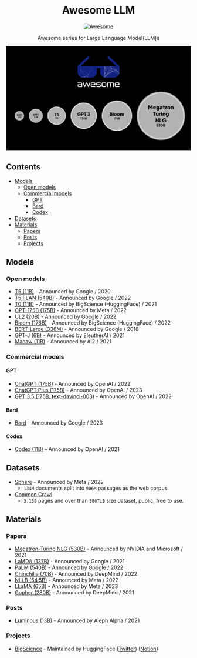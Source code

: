 <h1 align="center">Awesome LLM</h1>
<p align="center"><a href="https://awesome.re"><img src="https://awesome.re/badge.svg" alt="Awesome" /></a></p>
<p align="center">Awesome series for Large Language Model(LLM)s</p>

<p align="center"><img width="880" src="./cover.png" /></p>

## Contents

- [Models](#models)
   - [Open models](#open-models)
   - [Commercial models](#commercial-models)
      - [GPT](#gpt)
      - [Bard](#bard)
      - [Codex](#codex)
- [Datasets](#datasets)
- [Materials](#materials)
   - [Papers](#papers)
   - [Posts](#posts)
   - [Projects](#projects)

## Models

### Open models

- [T5 (11B)](https://huggingface.co/docs/transformers/model_doc/t5) - Announced by Google / 2020
- [T5 FLAN (540B)](https://huggingface.co/google/flan-t5-xxl) - Announced by Google / 2022
- [T0 (11B)](https://huggingface.co/bigscience/T0pp) - Announced by BigScience (HuggingFace) / 2021
- [OPT-175B (175B)](https://huggingface.co/docs/transformers/model_doc/opt) - Announced by Meta / 2022
- [UL2 (20B)](https://ai.googleblog.com/2022/10/ul2-20b-open-source-unified-language.html) - Announced by Google / 2022
- [Bloom (176B)](https://huggingface.co/bigscience/bloom) - Announced by BigScience (HuggingFace) / 2022
- [BERT-Large (336M)](https://huggingface.co/bert-large-uncased) - Announced by Google / 2018
- [GPT-J (6B)](https://huggingface.co/EleutherAI/gpt-j-6B) - Announced by EleutherAI / 2021
- [Macaw (11B)](https://macaw.apps.allenai.org/) - Announced by AI2 / 2021

### Commercial models

#### GPT

- [ChatGPT (175B)](https://openai.com/blog/chatgpt/) - Announced by OpenAI / 2022
- [ChatGPT Plus (175B)](https://openai.com/blog/chatgpt-plus/) - Announced by OpenAI / 2023
- [GPT 3.5 (175B, text-davinci-003)](https://platform.openai.com/docs/models/gpt-3) - Announced by OpenAI / 2022

#### Bard

- [Bard](https://blog.google/technology/ai/bard-google-ai-search-updates/) - Announced by Google / 2023

#### Codex

- [Codex (11B)](https://openai.com/blog/openai-codex/) - Announced by OpenAI / 2021

## Datasets

- [Sphere](https://github.com/facebookresearch/Sphere) - Announced by Meta / 2022
   - `134M` documents split into `906M` passages as the web corpus.
- [Common Crawl](https://commoncrawl.org/)
    - `3.15B` pages and over than `380TiB` size dataset, public, free to use.

## Materials

### Papers

- [Megatron-Turing NLG (530B)](https://arxiv.org/abs/2201.11990) - Announced by NVIDIA and Microsoft / 2021
- [LaMDA (137B)](https://arxiv.org/abs/2201.08239) - Announced by Google / 2021
- [PaLM (540B)](https://arxiv.org/abs/2204.02311) - Announced by Google / 2022
- [Chinchilla (70B)](https://arxiv.org/abs/2203.15556) - Announced by DeepMind / 2022
- [NLLB (54.5B)](https://arxiv.org/abs/2207.04672) - Announced by Meta / 2022
- [LLaMA (65B)](https://research.facebook.com/publications/llama-open-and-efficient-foundation-language-models/) - Announced by Meta / 2023
- [Gopher (280B)](https://www.deepmind.com/blog/language-modelling-at-scale-gopher-ethical-considerations-and-retrieval) - Announced by DeepMind / 2021

### Posts

- [Luminous (13B)](https://www.aleph-alpha.com/luminous-explore-a-model-for-world-class-semantic-representation) - Announced by Aleph Alpha / 2021

### Projects

- [BigScience](https://bigscience.huggingface.co/) - Maintained by HuggingFace ([Twitter](https://twitter.com/BigScienceLLM)) ([Notion](https://bigscience.notion.site/BLOOM-BigScience-176B-Model-ad073ca07cdf479398d5f95d88e218c4))
